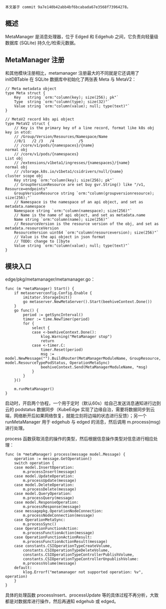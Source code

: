 ```本文基于 commit 9a7e140b42abb4bf6bcabada67e3568f73964278。```

## 概述

MetaManager 是消息处理器，位于 Edged 和 Edgehub 之间，它负责向轻量级数据库 (SQLite) 持久化/检索元数据。

## MetaManager 注册

和其他模块注册相比，metamanager 注册最大的不同就是它还调用了 initDBTable 在 SQLite 数据库中初始化了两张表 Meta 与 MetaV2：
```
// Meta metadata object
type Meta struct {
	Key   string `orm:"column(key); size(256); pk"`
	Type  string `orm:"column(type); size(32)"`
	Value string `orm:"column(value); null; type(text)"`
}

// MetaV2 record k8s api object
type MetaV2 struct {
	// Key is the primary key of a line record, format like k8s obj key in etcd:
	// /Group/Version/Resources/Namespace/Name
	//0/1   /2 /3   /4           /5
	// /core/v1/pods/{namespaces}/{name}									normal obj
	// /core/v1/pods/{namespaces} 											List obj
	// /extensions/v1beta1/ingresses/{namespaces}/{name}				 	normal obj
	// /storage.k8s.io/v1beta1/csidrivers/null/{name} 					 	cluster scope obj
	Key string `orm:"column(key); size(256); pk"`
	// GroupVersionResource are set buy gvr.String() like "/v1, Resource=endpoints"
	GroupVersionResource string `orm:"column(groupversionresource); size(256);"`
	// Namespace is the namespace of an api object, and set as metadata.namespace
	Namespace string `orm:"column(namespace); size(256)"`
	// Name is the name of api object, and set as metadata.name
	Name string `orm:"column(name); size(256)"`
	// ResourceVersion is the resource version of the obj, and set as metadata.resourceVersion
	ResourceVersion uint64 `orm:"column(resourceversion); size(256)"`
	// Value is the api object in json format
	// TODO: change to []byte
	Value string `orm:"column(value); null; type(text)"`
}
```

## 模块入口

edge/pkg/metamanager/metamanager.go：
```
func (m *metaManager) Start() {
	if metaserverconfig.Config.Enable {
		imitator.StorageInit()
		go metaserver.NewMetaServer().Start(beehiveContext.Done())
	}
	go func() {
		period := getSyncInterval()
		timer := time.NewTimer(period)
		for {
			select {
			case <-beehiveContext.Done():
				klog.Warning("MetaManager stop")
				return
			case <-timer.C:
				timer.Reset(period)
				msg := model.NewMessage("").BuildRouter(MetaManagerModuleName, GroupResource, model.ResourceTypePodStatus, OperationMetaSync)
				beehiveContext.Send(MetaManagerModuleName, *msg)
			}
		}
	}()

	m.runMetaManager()
}
```

启动时，开启两个协程，一个用于定时（默认60s）给自己发送消息通知进行边到云的 podstatus 数据同步（KubeEdge 实现了边缘自治，需要将数据同步到云端，网络断开后如果网络恢复，就能立刻将边端的状态进行反馈）；另一个 runMetaManager 用于 edgehub 与 edged 的消息，然后调用 m.process(msg) 进行处理。

process 函数获取消息的操作的类型，然后根据信息操作类型对信息进行相应处理：
```
func (m *metaManager) process(message model.Message) {
	operation := message.GetOperation()
	switch operation {
	case model.InsertOperation:
		m.processInsert(message)
	case model.UpdateOperation:
		m.processUpdate(message)
	case model.DeleteOperation:
		m.processDelete(message)
	case model.QueryOperation:
		m.processQuery(message)
	case model.ResponseOperation:
		m.processResponse(message)
	case messagepkg.OperationNodeConnection:
		m.processNodeConnection(message)
	case OperationMetaSync:
		m.processSync()
	case OperationFunctionAction:
		m.processFunctionAction(message)
	case OperationFunctionActionResult:
		m.processFunctionActionResult(message)
	case constants.CSIOperationTypeCreateVolume,
		constants.CSIOperationTypeDeleteVolume,
		constants.CSIOperationTypeControllerPublishVolume,
		constants.CSIOperationTypeControllerUnpublishVolume:
		m.processVolume(message)
	default:
		klog.Errorf("metamanager not supported operation: %v", operation)
	}
}
```

具体的处理函数 processInsert、processUpdate 等的具体过程不再分析，大致都是对数据库进行操作，然后再通知 edgehub 或 edged。
